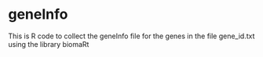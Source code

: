 # geneInfo
This is R code to collect the geneInfo file for the genes in the file gene_id.txt using the library biomaRt 

